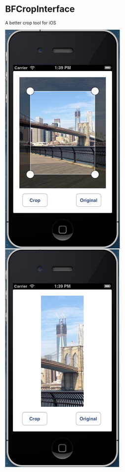 BFCropInterface
===============

A better crop tool for iOS

![Alt text](/screenshots/uncropped.jpg)
![Alt text](/screenshots/cropped.jpg)